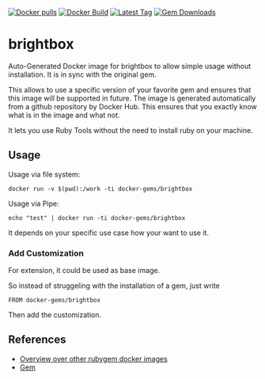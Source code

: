 [![Docker pulls](https://img.shields.io/docker/pulls/rubygem/brightbox.svg)](https://hub.docker.com/r/rubygem/brightbox/)
[![Docker Build](https://img.shields.io/docker/automated/rubygem/brightbox.svg)](https://hub.docker.com/r/rubygem/brightbox/)
[![Latest Tag](https://img.shields.io/github/tag/docker-rubygem/brightbox.svg)](https://hub.docker.com/r/rubygem/brightbox/)
[![Gem Downloads](https://img.shields.io/gem/dt/brightbox.svg)](https://rubygems.org/gems/brightbox/)
# brightbox

Auto-Generated Docker image for brightbox to allow simple usage without installation.
It is in sync with the original gem.

This allows to use a specific version of your favorite gem and ensures that this image will be supported in future.
The image is generated automatically from a github repository by Docker Hub.
This ensures that you exactly know what is in the image and what not.

It lets you use Ruby Tools without the need to install ruby on your machine.

## Usage

Usage via file system:

`docker run -v $(pwd):/work -ti docker-gems/brightbox`

Usage via Pipe:

`echo "test" | docker run -ti docker-gems/brightbox`

It depends on your specific use case how your want to use it.

### Add Customization

For extension, it could be used as base image.

So instead of struggeling with the installation of a gem, just write

`FROM docker-gems/brightbox`

Then add the customization.

## References

 - [Overview over other rubygem docker images](https://github.com/thinkbot/docker-rubygem)
 - [Gem](https://rubygems.org/gems/brightbox/)
